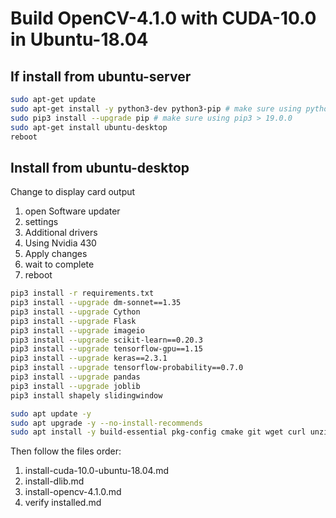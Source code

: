 # Build OpenCV-4.1.0 with CUDA-10.0 in Ubuntu-18.04

## If install from ubuntu-server

```bash
sudo apt-get update
sudo apt-get install -y python3-dev python3-pip # make sure using python 3.6
sudo pip3 install --upgrade pip # make sure using pip3 > 19.0.0
sudo apt-get install ubuntu-desktop
reboot
```

## Install from ubuntu-desktop

Change to display card output
1. open Software updater 
2. settings
3. Additional drivers 
4. Using Nvidia 430 
5. Apply changes 
6. wait to complete 
7. reboot

```bash
pip3 install -r requirements.txt
pip3 install --upgrade dm-sonnet==1.35
pip3 install --upgrade Cython
pip3 install --upgrade Flask
pip3 install --upgrade imageio
pip3 install --upgrade scikit-learn==0.20.3
pip3 install --upgrade tensorflow-gpu==1.15
pip3 install --upgrade keras==2.3.1
pip3 install --upgrade tensorflow-probability==0.7.0
pip3 install --upgrade pandas
pip3 install --upgrade joblib
pip3 install shapely slidingwindow
```

```bash
sudo apt update -y
sudo apt upgrade -y --no-install-recommends
sudo apt install -y build-essential pkg-config cmake git wget curl unzip
```

Then follow the files order:
1. install-cuda-10.0-ubuntu-18.04.md
2. install-dlib.md
3. install-opencv-4.1.0.md
4. verify installed.md
